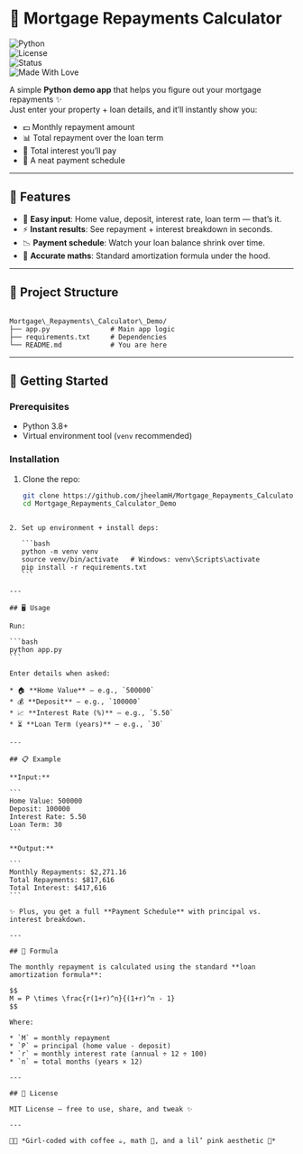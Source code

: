 
# 🏡 Mortgage Repayments Calculator  

![Python](https://img.shields.io/badge/Python-3.8+-blue.svg)  
![License](https://img.shields.io/badge/License-MIT-pink.svg)  
![Status](https://img.shields.io/badge/Status-Demo%20Project-green.svg)  
![Made With Love](https://img.shields.io/badge/Made%20with-💖%20coffee%20%26%20code-ff69b4)  

A simple **Python demo app** that helps you figure out your mortgage repayments ✨  
Just enter your property + loan details, and it’ll instantly show you:  

- 💵 Monthly repayment amount  
- 📊 Total repayment over the loan term  
- 💸 Total interest you’ll pay  
- 📅 A neat payment schedule  

---

## 🌟 Features  

- 🔑 **Easy input**: Home value, deposit, interest rate, loan term — that’s it.  
- ⚡ **Instant results**: See repayment + interest breakdown in seconds.  
- 📉 **Payment schedule**: Watch your loan balance shrink over time.  
- 🧮 **Accurate maths**: Standard amortization formula under the hood.  

---

## 📂 Project Structure  

```

Mortgage\_Repayments\_Calculator\_Demo/
├── app.py               # Main app logic
├── requirements.txt     # Dependencies
└── README.md            # You are here

````

---

## 🚀 Getting Started  

### Prerequisites  
- Python 3.8+  
- Virtual environment tool (`venv` recommended)  

### Installation  

1. Clone the repo:  
   ```bash
   git clone https://github.com/jheelamH/Mortgage_Repayments_Calculator_Demo.git
   cd Mortgage_Repayments_Calculator_Demo
````

2. Set up environment + install deps:

   ```bash
   python -m venv venv
   source venv/bin/activate   # Windows: venv\Scripts\activate
   pip install -r requirements.txt
   ```

---

## 🖥️ Usage

Run:

```bash
python app.py
```

Enter details when asked:

* 🏠 **Home Value** — e.g., `500000`
* 💰 **Deposit** — e.g., `100000`
* 📈 **Interest Rate (%)** — e.g., `5.50`
* ⏳ **Loan Term (years)** — e.g., `30`

---

## 📋 Example

**Input:**

```
Home Value: 500000
Deposit: 100000
Interest Rate: 5.50
Loan Term: 30
```

**Output:**

```
Monthly Repayments: $2,271.16
Total Repayments: $817,616
Total Interest: $417,616
```

✨ Plus, you get a full **Payment Schedule** with principal vs. interest breakdown.

---

## 📐 Formula

The monthly repayment is calculated using the standard **loan amortization formula**:

$$
M = P \times \frac{r(1+r)^n}{(1+r)^n - 1}
$$

Where:

* `M` = monthly repayment
* `P` = principal (home value - deposit)
* `r` = monthly interest rate (annual ÷ 12 ÷ 100)
* `n` = total months (years × 12)

---

## 📜 License

MIT License — free to use, share, and tweak ✨

---

👩‍💻 *Girl-coded with coffee ☕, math 📐, and a lil’ pink aesthetic 🌸*


